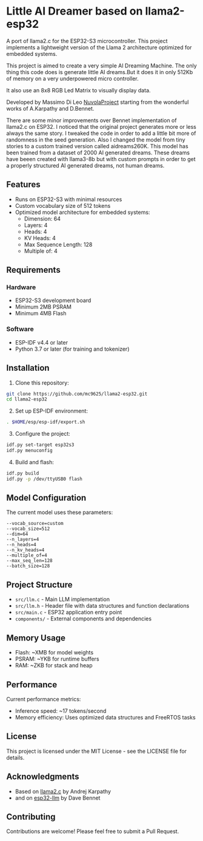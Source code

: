 # Little AI Dreamer based on llama2-esp32

A port of llama2.c for the ESP32-S3 microcontroller. This project implements a lightweight version of the Llama 2 architecture optimized for embedded systems.

This project is aimed to create a very simple AI Dreaming Machine. The only thing this code does is generate little AI dreams.But it does it in only 512Kb of memory on a very underpowered micro controller.

It also use an 8x8 RGB Led Matrix to visually display data.

Developed by Massimo Di Leo [NuvolaProject](https://nuvolaproject.cloud) starting from the wonderful works of A.Karpathy and D.Bennet.

There are some minor improvements over Bennet implementation of llama2.c on ESP32. I noticed that the original project generates more or less always the same story. I tweaked the code in order to add a little bit more of randomness in the seed generation. Also I changed the model from tiny stories to a custom trained version called aidreams260K. This model has been trained from a dataset of 2000 AI generated dreams. These dreams have beeen created with llama3-8b but with custom prompts in order to get a properly structured AI generated dreams, not human dreams.

## Features

- Runs on ESP32-S3 with minimal resources
- Custom vocabulary size of 512 tokens
- Optimized model architecture for embedded systems:
  - Dimension: 64
  - Layers: 4
  - Heads: 4
  - KV Heads: 4
  - Max Sequence Length: 128
  - Multiple of: 4

## Requirements

### Hardware
- ESP32-S3 development board
- Minimum 2MB PSRAM
- Minimum 4MB Flash

### Software
- ESP-IDF v4.4 or later
- Python 3.7 or later (for training and tokenizer)

## Installation

1. Clone this repository:
```bash
git clone https://github.com/mc9625/llama2-esp32.git
cd llama2-esp32
```

2. Set up ESP-IDF environment:
```bash
. $HOME/esp/esp-idf/export.sh
```

3. Configure the project:
```bash
idf.py set-target esp32s3
idf.py menuconfig
```

4. Build and flash:
```bash
idf.py build
idf.py -p /dev/ttyUSB0 flash
```

## Model Configuration

The current model uses these parameters:
```
--vocab_source=custom
--vocab_size=512
--dim=64
--n_layers=4
--n_heads=4
--n_kv_heads=4
--multiple_of=4
--max_seq_len=128
--batch_size=128
```

## Project Structure

- `src/llm.c` - Main LLM implementation
- `src/llm.h` - Header file with data structures and function declarations
- `src/main.c` - ESP32 application entry point
- `components/` - External components and dependencies

## Memory Usage

- Flash: ~XMB for model weights
- PSRAM: ~YKB for runtime buffers
- RAM: ~ZKB for stack and heap

## Performance

Current performance metrics:
- Inference speed: ~17 tokens/second
- Memory efficiency: Uses optimized data structures and FreeRTOS tasks

## License

This project is licensed under the MIT License - see the LICENSE file for details.

## Acknowledgments

- Based on [llama2.c](https://github.com/karpathy/llama2.c) by Andrej Karpathy
- and on [esp32-llm](https://github.com/DaveBben/esp32-llm) by Dave Bennet


## Contributing

Contributions are welcome! Please feel free to submit a Pull Request.
